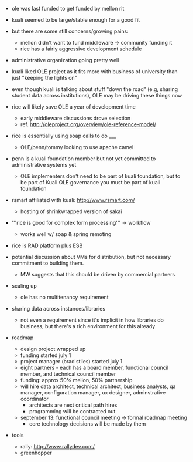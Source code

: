 * ole was last funded to get funded by mellon rit
* kuali seemed to be large/stable enough for a good fit
* but there are some still concerns/growing pains:
    * mellon didn't want to fund middleware -> community funding it
    * rice has a fairly aggressive development schedule
* administrative organization going pretty well
* kuali liked OLE project as it fits more with business of university than just "keeping the lights on"
* even though kuali is talking about stuff "down the road" (e.g, sharing student data across institutions), OLE may be driving these things now
* rice will likely save OLE a year of development time 
    * early middleware discussions drove selection
    * ref. http://oleproject.org/overview/ole-reference-model/
* rice is essentially using soap calls to do ___
    * OLE/penn/tommy looking to use apache camel
* penn is a kuali foundation member but not yet committed to administrative systems yet
    * OLE implementers don't need to be part of kuali foundation, but to be part of Kuali OLE governance you must be part of kuali foundation
* rsmart affiliated with kuali: http://www.rsmart.com/
    * hosting of shrinkwrapped version of sakai
* '''rice is good for complex form processing''' -> workflow
    * works well w/ soap & spring remoting 
* rice is RAD platform plus ESB
* potential discussion about VMs for distribution, but not necessary commitment to building them.
    * MW suggests that this should be driven by commercial partners
* scaling up
    * ole has no multitenancy requirement
* sharing data across instances/libraries
    * not even a requirement since it's implicit in how libraries do business, but there's a rich environment for this already

* roadmap
    * design project wrapped up
    * funding started july 1
    * project manager (brad stiles) started july 1
    * eight partners - each has a board member, functional council member, and technical council member
    * funding: approx 50% mellon, 50% partnership
    * will hire data architect, technical architect, business analysts, qa manager, configuration manager, ux designer, adminstrative coordinator
        * architects are next critical path hires
        * programming will be contracted out
    * september 13: functional council meeting -> formal roadmap meeting
        * core technology decisions will be made by them

* tools
    * rally: http://www.rallydev.com/
    * greenhopper